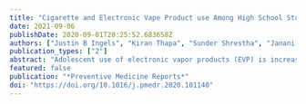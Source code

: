 ```yaml
---
title: "Cigarette and Electronic Vape Product use Among High School Students in Georgia, 2015-2018."
date: 2021-09-06
publishDate: 2020-09-01T20:25:52.683658Z
authors: ["Justin B Ingels", "Kiran Thapa", "Sunder Shrestha", "Janani Rajbhandari-Thapa"]
publication_types: ["2"]
abstract: "Adolescent use of electronic vapor products (EVP) is increasing; however, changes in EVP use in the context of cigarette smoking is less certain. We analyzed trends in EVP and cigarette use among high school students in the state of Georgia. We used self-reported EVP and cigarette use from the annual Georgia Student Health Survey 2.0 for 2015 to 2018 (N = 1,405,108). Users were categorized as exclusive EVP users, exclusive cigarette users, or dual users. We assessed current (≥1 day in past 30 days) use of EVPs, cigarettes, and dual users of both products, as well as number of days the products were used among current users. We compared current users, as well as number of days used, across adjacent years using tests for proportion and Wilcoxon t-tests, respectively. The proportion of current exclusive EVP users and dual users increased during 2017–2018 (4.2% to 6.9% and 1.6% to 3.7%, p < 0.001, respectively) after declining during 2015–2017, while the proportion of exclusive cigarette users declined during 2015–2018 (2.0% to 1.0%, p < 0.001). Similarly, the mean number of days of EVP use increased among exclusive EVP and dual users, and mean number of days of cigarette use increased among dual users during 2017–2018 (p < 0.001). These findings reinforce the importance of continued efforts to reduce all forms of tobacco products use among Georgia high school students."
featured: false
publication: "*Preventive Medicine Reports*"
doi: "https://doi.org/10.1016/j.pmedr.2020.101140"
---
```


